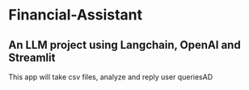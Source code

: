 # Financial-Assistant
## An LLM project using Langchain, OpenAI and Streamlit
This app will take csv files, analyze and reply user queriesAD
